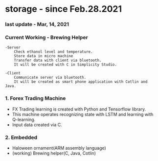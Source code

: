 # storage - since Feb.28.2021
### last update - Mar, 14, 2021
### Current Working - Brewing Helper 
	-Server
		Check ethanol level and temperature.
		Store data in micro machine
		Transfer data with client via bluetooth.
		It will be created with C in Simplicity Studio.
	
	-Client
		Communicate server via bluetooth.
		It will be created as smart phone application with Cotlin and Java.
	

### 1. Forex Trading Machine
  - FX Trading learning is created with Python and Tensorflow library.
  - This machine operates recognizing state with LSTM and learning with Q-learning.
  - Input data created via C.

### 2. Embedded  
  - Haloween ornament(ARM assembly language)
  - (working) Brewing helper(C, Java, Cotlin)

